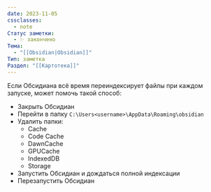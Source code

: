 ```yaml
---
date: 2023-11-05
cssclasses:
  - note
Статус заметки:
  - ✨ закончено
Тема:
  - "[[Obsidian|Obsidian]]"
Тип: заметка
Раздел: "[[Картотека]]"
---
```


Если Обсидиана всё время переиндексирует файлы при каждом запуске, может помочь такой способ:

- Закрыть Обсидиан
- Перейти в папку `C:\Users<username>\AppData\Roaming\obsidian`
- Удалить папки:
	- Cache  
	- Code Cache  
	- DawnCache  
	- GPUCache  
	- IndexedDB  
	- Storage
- Запустить Обсидиан и дождаться полной индексации
- Перезапустить Обсидиан 